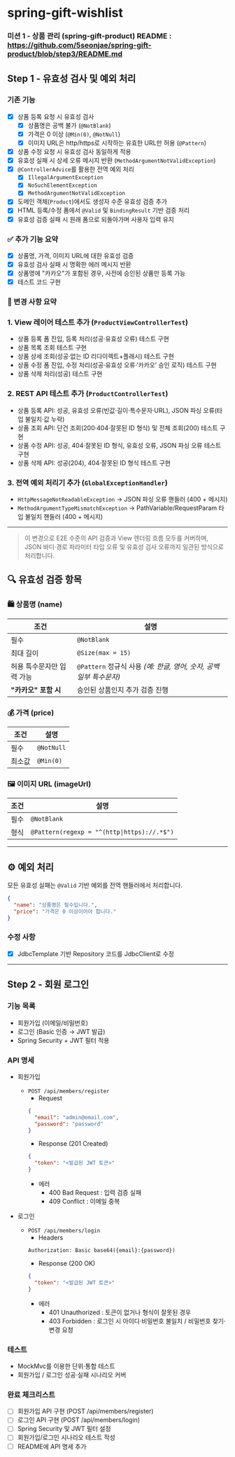 # spring-gift-wishlist

### 미션 1 - 상품 관리 (spring-gift-product) README : https://github.com/5seonjae/spring-gift-product/blob/step3/README.md

## Step 1 - 유효성 검사 및 예외 처리

### 기존 기능

- [x] 상품 등록 요청 시 유효성 검사
    - [x] 상품명은 공백 불가 (`@NotBlank`)
    - [x] 가격은 0 이상 (`@Min(0)`, `@NotNull`)
    - [x] 이미지 URL은 http/https로 시작하는 유효한 URL만 허용 (`@Pattern`)
- [x] 상품 수정 요청 시 유효성 검사 동일하게 적용
- [x] 유효성 실패 시 상세 오류 메시지 반환 (`MethodArgumentNotValidException`)
- [x] `@ControllerAdvice`를 활용한 전역 예외 처리
    - [x] `IllegalArgumentException`
    - [x] `NoSuchElementException`
    - [x] `MethodArgumentNotValidException`
- [x] 도메인 객체(`Product`)에서도 생성자 수준 유효성 검증 추가
- [x] HTML 등록/수정 폼에서 `@Valid` 및 `BindingResult` 기반 검증 처리
- [x] 유효성 검증 실패 시 원래 폼으로 되돌아가며 사용자 입력 유지

### ✅ 추가 기능 요약

- [x] 상품명, 가격, 이미지 URL에 대한 유효성 검증
- [x] 유효성 검사 실패 시 명확한 에러 메시지 반환
- [x] 상품명에 "카카오"가 포함된 경우, 사전에 승인된 상품만 등록 가능
- [x] 테스트 코드 구현

### 📌 변경 사항 요약

### 1. View 레이어 테스트 추가 (`ProductViewControllerTest`)
- 상품 등록 폼 진입, 등록 처리(성공·유효성 오류) 테스트 구현
- 상품 목록 조회 테스트 구현
- 상품 상세 조회(성공·없는 ID 리다이렉트+플래시) 테스트 구현
- 상품 수정 폼 진입, 수정 처리(성공·유효성 오류·‘카카오’ 승인 로직) 테스트 구현
- 상품 삭제 처리(성공) 테스트 구현

### 2. REST API 테스트 추가 (`ProductControllerTest`)
- 상품 등록 API: 성공, 유효성 오류(빈값·길이·특수문자·URL), JSON 파싱 오류(타입 불일치·값 누락)
- 상품 조회 API: 단건 조회(200·404·잘못된 ID 형식) 및 전체 조회(200) 테스트 구현
- 상품 수정 API: 성공, 404·잘못된 ID 형식, 유효성 오류, JSON 파싱 오류 테스트 구현
- 상품 삭제 API: 성공(204), 404·잘못된 ID 형식 테스트 구현

### 3. 전역 예외 처리기 추가 (`GlobalExceptionHandler`)
- `HttpMessageNotReadableException` → JSON 파싱 오류 핸들러 (400 + 메시지)
- `MethodArgumentTypeMismatchException` → PathVariable/RequestParam 타입 불일치 핸들러 (400 + 메시지)

---

> 이 변경으로 E2E 수준의 API 검증과 View 렌더링 흐름 모두를 커버하며,  
> JSON 바디·경로 파라미터 타입 오류 및 유효성 검사 오류까지 일관된 방식으로 처리합니다.

## 🔍 유효성 검증 항목

### 🛍️ 상품명 (name)
| 조건 | 설명 |
|------|------|
| 필수 | `@NotBlank` |
| 최대 길이 | `@Size(max = 15)` |
| 허용 특수문자만 입력 가능 | `@Pattern` 정규식 사용 *(예: 한글, 영어, 숫자, 공백 일부 특수문자)* |
| **"카카오" 포함 시** | 승인된 상품인지 추가 검증 진행 |

### 💰 가격 (price)
| 조건 | 설명 |
|------|------|
| 필수 | `@NotNull` |
| 최소값 | `@Min(0)` |

### 🖼️ 이미지 URL (imageUrl)
| 조건 | 설명                                          |
|------|---------------------------------------------|
| 필수 | `@NotBlank`                                 |
| 형식 | `@Pattern(regexp = "^(http\|https)://.*$")` |

---

## ⚙️ 예외 처리

모든 유효성 실패는 `@Valid` 기반 예외를 전역 핸들러에서 처리합니다.

```json
{
  "name": "상품명은 필수입니다.",
  "price": "가격은 0 이상이어야 합니다."
}
```

### 수정 사항

- [x] JdbcTemplate 기반 Repository 코드를 JdbcClient로 수정



---

## Step 2 - 회원 로그인

### 기능 목록

- 회원가입 (이메일/비밀번호)
- 로그인 (Basic 인증 → JWT 발급)
- Spring Security + JWT 필터 적용  

### API 명세

- 회원가입
  - `POST /api/members/register`
    - Request
    ```json
    {
      "email": "admin@email.com",
      "password": "password"
    }
    ```
    - Response (201 Created)
    ```json
    {
      "token": "<발급된 JWT 토큰>"
    }
    ```
    - 에러
      - 400 Bad Request : 입력 검증 실패
      - 409 Conflict : 이메일 중복

- 로그인
  - `POST /api/members/login`
    - Headers
    ```text
    Authorization: Basic base64({email}:{password})
    ```
    - Response (200 OK)
    ```json
    {
      "token": "<발급된 JWT 토큰>"
    }
    ```
    - 에러
      - 401 Unauthorized : 토큰이 없거나 형식이 잘못된 경우
      - 403 Forbidden : 로그인 시 아이디·비밀번호 불일치 / 비밀번호 찾기·변경 요청

### 테스트

- MockMvc를 이용한 단위·통합 테스트
- 회원가입 / 로그인 성공·실패 시나리오 커버

### 완료 체크리스트

- [ ] 회원가입 API 구현 (POST /api/members/register)
- [ ] 로그인 API 구현 (POST /api/members/login)
- [ ] Spring Security 및 JWT 필터 설정
- [ ] 회원가입/로그인 시나리오 테스트 작성
- [ ] README에 API 명세 추가